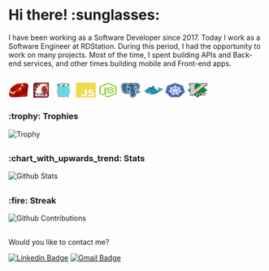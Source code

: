 <h1>Hi there! :sunglasses:</h1>
<p>
I have been working as a Software Developer since 2017. Today I work as a Software Engineer at RDStation. During this period, I had the opportunity to work on many projects. Most of the time, I spent building APIs and Back-end services, and other times building mobile and Front-end apps.
</p>

##

<div style="display: inline-block">
  <img alt="Ruby" src="https://raw.githubusercontent.com/devicons/devicon/master/icons/ruby/ruby-original.svg" height="30" width="40" />
  <img alt="Ruby on Rails" src="https://raw.githubusercontent.com/devicons/devicon/master/icons/rails/rails-original-wordmark.svg" height="30" width="40" />
  <img alt="Go (Golang)" src="https://raw.githubusercontent.com/devicons/devicon/master/icons/go/go-original.svg" height="30" width="40" />
  <img alt="JavaScript" src="https://raw.githubusercontent.com/devicons/devicon/master/icons/javascript/javascript-plain.svg" height="30" width="40" />
  <img alt="Node.js" src="https://raw.githubusercontent.com/devicons/devicon/master/icons/nodejs/nodejs-original.svg" height="30" width="40" />
  <img alt="PostgreSQL" src="https://raw.githubusercontent.com/devicons/devicon/master/icons/postgresql/postgresql-original.svg" height="30" width="40" />
  <img alt="Docker" src="https://raw.githubusercontent.com/devicons/devicon/master/icons/docker/docker-original.svg" height="30" width="40" />
  <img alt="Kubernetes" src="https://raw.githubusercontent.com/devicons/devicon/master/icons/kubernetes/kubernetes-plain.svg" height="30" width="40" />
  <img alt="Vim" src="https://raw.githubusercontent.com/devicons/devicon/master/icons/vim/vim-original.svg" height="30" width="40" />
</div>

<h3>:trophy: Trophies</h3>
<img alt="Trophy" src="https://github-profile-trophy.vercel.app/?username=flaviogf&column=7" />

##

<h3>:chart_with_upwards_trend: Stats</h3>
<img alt="Github Stats" src="https://github-readme-stats.vercel.app/api?username=flaviogf&show_icons=true&include_all_commits=true" />

##

<h3>:fire: Streak</h3>
<img alt="Github Contributions" src="https://github-readme-streak-stats.herokuapp.com/?user=flaviogf&hide_border=true" />

##

<p>Would you like to contact me?</p>

[![Linkedin Badge](https://img.shields.io/badge/-LinkedIn-blue?style=flat-square&logo=Linkedin&logoColor=white&link=https://www.linkedin.com/in/flaviogf)](https://www.linkedin.com/in/flaviogf)
[![Gmail Badge](https://img.shields.io/badge/-Gmail-red?style=flat-square&logo=Gmail&logoColor=white&link=mailto:flavio.fernandes6@gmail.com)](mailto:flavio.fernandes6@gmail.com)
